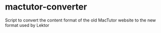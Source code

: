 # mactutor-converter
Script to convert the content format of the old MacTutor website to the new format used by Lektor
